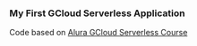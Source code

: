 ### My First GCloud Serverless Application

Code based on [Alura GCloud Serverless Course](https://www.alura.com.br/curso-online-google-gke)
